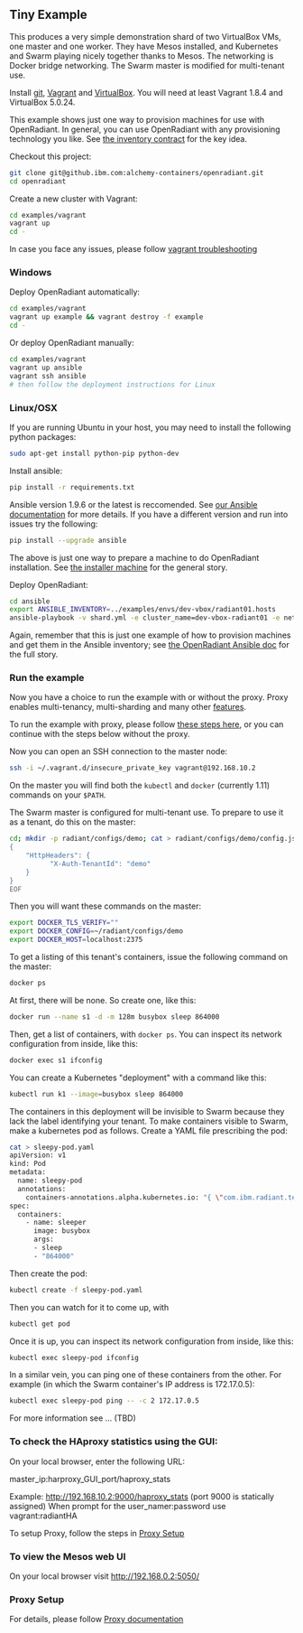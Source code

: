 ## Tiny Example

This produces a very simple demonstration shard of two VirtualBox
VMs, one master and one worker.  They have Mesos installed, and
Kubernetes and Swarm playing nicely together thanks to Mesos.  The
networking is Docker bridge networking.  The Swarm master is modified
for multi-tenant use.

Install [git](https://git-scm.com/downloads),
[Vagrant](https://www.vagrantup.com/) and
[VirtualBox](https://www.virtualbox.org/wiki/Downloads). You will need
at least Vagrant 1.8.4 and VirtualBox 5.0.24.

This example shows just one way to provision machines for use with
OpenRadiant.  In general, you can use OpenRadiant with any
provisioning technology you like.  See
[the inventory contract](../docs/ansible.md#the-inventory-contract) for
the key idea.

Checkout this project:

```bash
git clone git@github.ibm.com:alchemy-containers/openradiant.git
cd openradiant
```

Create a new cluster with Vagrant:

```bash
cd examples/vagrant
vagrant up
cd -
```
In case you face any issues, please follow [vagrant troubleshooting](vagrant/README.md)

### Windows

Deploy OpenRadiant automatically:

```bash
cd examples/vagrant
vagrant up example && vagrant destroy -f example
cd -
```

Or deploy OpenRadiant manually:

```bash
cd examples/vagrant
vagrant up ansible
vagrant ssh ansible
# then follow the deployment instructions for Linux
```

### Linux/OSX

If you are running Ubuntu in your host, you may need to install the following
python packages:

```bash
sudo apt-get install python-pip python-dev
```

Install ansible:

```bash
pip install -r requirements.txt
```

Ansible version 1.9.6 or the latest is reccomended. See
[our Ansible documentation](../docs/ansible.md#ansible-versions-and-bugs-and-configuration)
for more details.  If you have a different version and run into issues
try the following:

```bash
pip install --upgrade ansible
```

The above is just one way to prepare a machine to do OpenRadiant
installation.  See
[the installer machine](../README.md#the-installer-machine) for the
general story.

Deploy OpenRadiant:

```bash
cd ansible
export ANSIBLE_INVENTORY=../examples/envs/dev-vbox/radiant01.hosts
ansible-playbook -v shard.yml -e cluster_name=dev-vbox-radiant01 -e network_kind=bridge
```

Again, remember that this is just one example of how to provision
machines and get them in the Ansible inventory; see
[the OpenRadiant Ansible doc](../docs/ansible.md) for the full story.



### Run the example
Now you have a choice to run the example with or without the proxy.
Proxy enables multi-tenancy, multi-sharding and many other [features](docs/proxy.md).

To run the example with proxy, please follow [these steps here](proxy/README.md#run-proxy-as-a-container),
or you can continue with the steps below without the proxy.


Now you can open an SSH connection to the master node:
```bash
ssh -i ~/.vagrant.d/insecure_private_key vagrant@192.168.10.2
```

On the master you will find both the `kubectl` and `docker`
(currently 1.11) commands on your `$PATH`.

The Swarm master is configured for multi-tenant use.  To prepare to
use it as a tenant, do this on the master:
```bash
cd; mkdir -p radiant/configs/demo; cat > radiant/configs/demo/config.json <<EOF
{
    "HttpHeaders": {
          "X-Auth-TenantId": "demo"
    }
}
EOF
```

Then you will want these commands on the master:
```bash
export DOCKER_TLS_VERIFY=""
export DOCKER_CONFIG=~/radiant/configs/demo
export DOCKER_HOST=localhost:2375
```

To get a listing of this tenant's containers, issue the following command on the master:
```bash
docker ps
```
At first, there will be none.  So create one, like this:
```bash
docker run --name s1 -d -m 128m busybox sleep 864000
```

Then, get a list of containers, with `docker ps`.  You can inspect its network
configuration from inside, like this:
```bash
docker exec s1 ifconfig
```

You can create a Kubernetes "deployment" with a command like this:
```bash
kubectl run k1 --image=busybox sleep 864000
```

The containers in this deployment will be invisible to Swarm because
they lack the label identifying your tenant.  To make containers
visible to Swarm, make a kubernetes pod as follows.  Create a YAML
file prescribing the pod:
```bash
cat > sleepy-pod.yaml
apiVersion: v1
kind: Pod
metadata:
  name: sleepy-pod
  annotations:
    containers-annotations.alpha.kubernetes.io: "{ \"com.ibm.radiant.tenant.0\": \"demo\",  \"OriginalName\": \"sleeper\" }"
spec:
  containers:
    - name: sleeper
      image: busybox
      args:
      - sleep
      - "864000"
```

Then create the pod:
```bash
kubectl create -f sleepy-pod.yaml
```

Then you can watch for it to come up, with
```bash
kubectl get pod
```

Once it is up, you can inspect its network configuration from inside,
like this:
```bash
kubectl exec sleepy-pod ifconfig
```

In a similar vein, you can ping one of these containers from the
other.  For example (in which the Swarm container's IP address
is 172.17.0.5):
```bash
kubectl exec sleepy-pod ping -- -c 2 172.17.0.5
```
For more information see ... (TBD)

### To check the HAproxy statistics using the GUI:

On your local browser, enter the following URL:

master_ip:harproxy_GUI_port/haproxy_stats

Example:
http://192.168.10.2:9000/haproxy_stats (port 9000 is statically assigned)
When prompt for the user_namer:password  use  vagrant:radiantHA

To setup Proxy, follow the steps in [Proxy Setup](#proxy-setup)


### To view the Mesos web UI

On your local browser visit http://192.168.0.2:5050/


### Proxy Setup

For details, please follow [Proxy documentation](../proxy/README.md)
